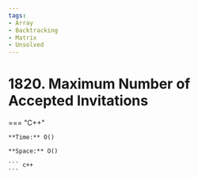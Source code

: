```yaml
---
tags:
- Array
- Backtracking
- Matrix
- Unsolved
---
```



# 1820. Maximum Number of Accepted Invitations

=== "C++"

    **Time:** O()

    **Space:** O()

    ``` c++
    ```